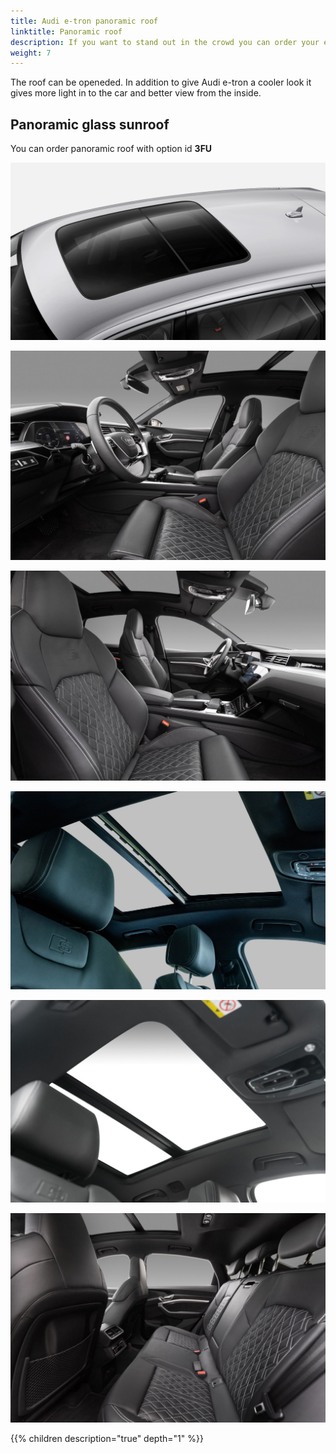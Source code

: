 ```yaml
---
title: Audi e-tron panoramic roof
linktitle: Panoramic roof
description: If you want to stand out in the crowd you can order your e-tron with panoramic roof.
weight: 7
---
```


The roof can be openeded. In addition to give Audi e-tron a cooler look it gives more light in to the car and better view from the inside.

## Panoramic glass sunroof

You can order panoramic roof with option id **3FU**

![Panoramic roof](panoramaroof.png "Panoramic roof")

![Panoramic roof](panoramaroof_front_left.jpg "Panoramic roof")

![Panoramic roof](panoramaroof_front_right.jpg "Panoramic roof")

![Panoramic roof](panoramaroof_inside.jpg "The roof can be tilted")

![Panoramic roof](panoramaroof_inside_2.jpg "Panoramic roof")

![Panoramic roof](panoramaroof_rear.jpg "Panoramic roof")

{{% children description="true" depth="1" %}}
